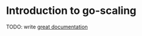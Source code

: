 # Introduction to go-scaling

TODO: write [great documentation](http://jacobian.org/writing/what-to-write/)
